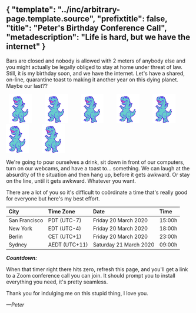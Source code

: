 {
    "template": "../inc/arbitrary-page.template.source",
    "prefixtitle": false,
    "title": "Peter's Birthday Conference Call",
    "metadescription": "Life is hard, but we have the internet"
}
---

Bars are closed and nobody is allowed with 2 meters of anybody else and you
might actually be legally obliged to stay at home under threat of law. Still, it
is my birthday soon, and we have the internet. Let's have a shared, on-line,
quarantine toast to making it another year on this dying planet. Maybe our
last??

&nbsp;
<img src="dino.gif" width=62 height=78 alt="We gon' die" />
&nbsp; &nbsp; &nbsp; &nbsp;
<img src="dino.gif" width=62 height=78 alt="We gon' die" />
&nbsp; &nbsp; &nbsp; &nbsp;
<img src="dino.gif" width=62 height=78 alt="We gon' die" />
&nbsp; &nbsp; &nbsp; &nbsp;
<img src="dino.gif" width=62 height=78 alt="We gon' die" />
&nbsp; &nbsp; &nbsp; &nbsp;
<img src="dino.gif" width=62 height=78 alt="We gon' die" />
&nbsp; &nbsp; &nbsp; &nbsp;
<img src="dino.gif" width=62 height=78 alt="We gon' die" />
&nbsp; &nbsp; &nbsp; &nbsp;
<img src="dino.gif" width=62 height=78 alt="We gon' die" />

We're going to pour ourselves a drink, sit down in front of our computers, turn
on our webcams, and have a toast to... something. We can laugh at the absurdity
of the situation and then hang up, before it gets awkward. Or stay on the line,
until it gets awkward. Whatever you want.

There are a lot of you so it's difficult to coördinate a time that's really good
for everyone but here's my best effort.

| City          | Time Zone     | Date                   | Time   |
|:--------------|:--------------|:-----------------------|:-------|
| San Francisco | PDT (UTC-7)   | Friday 20 March 2020   | 15:00h |
| New York      | EDT (UTC-4)   | Friday 20 March 2020   | 18:00h |
| Berlin        | CET (UTC+1)   | Friday 20 March 2020   | 23:00h |
| Sydney        | AEDT (UTC+11) | Saturday 21 March 2020 | 09:00h |

_**Countdown: <span id="countdown">&nbsp;</span>**_

When that timer right there hits zero, refresh this page, and you'll get a link
to a Zoom conference call you can join. It should prompt you to install
everything you need, it's pretty seamless.

Thank you for indulging me on this stupid thing, I love you.

_—Peter_

<script>
var t = new Date("Mar 20, 2020 22:00:00 UTC").getTime();
var x = setInterval(function() {
  var now     = new Date().getTime();
  var delta   = t - now;
  if (delta > 0) {
    var days    = Math.floor( delta / (1000 * 60 * 60 * 24));
    var hours   = Math.floor((delta % (1000 * 60 * 60 * 24)) / (1000 * 60 * 60));
    var minutes = Math.floor((delta % (1000 * 60 * 60)) / (1000 * 60));
    var seconds = Math.floor((delta % (1000 * 60)) / 1000);
    document.getElementById("countdown").innerHTML = days + "d " + hours + "h " + minutes + "m " + seconds + "s";
  } else {
    document.getElementById("countdown").innerHTML = "zero, it's happening now!";
    clearInterval(x);
  }
}, 1000);
</script>